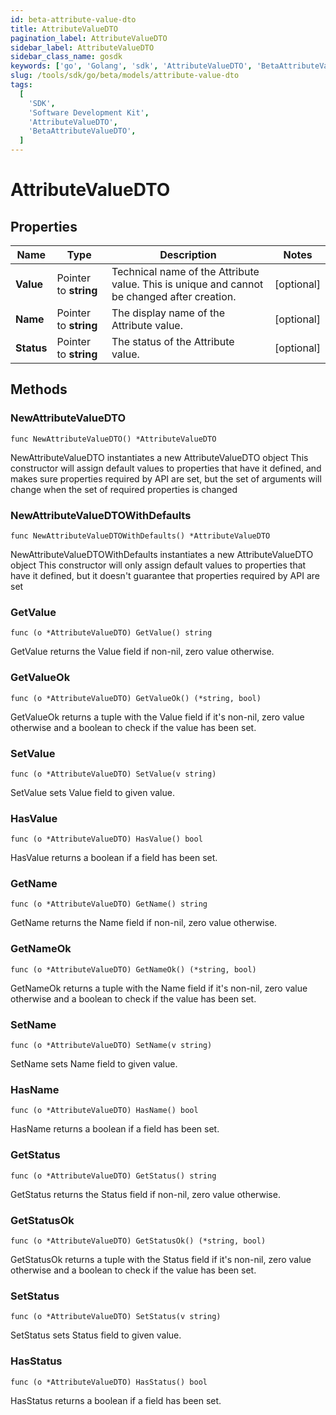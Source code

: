 ```yaml
---
id: beta-attribute-value-dto
title: AttributeValueDTO
pagination_label: AttributeValueDTO
sidebar_label: AttributeValueDTO
sidebar_class_name: gosdk
keywords: ['go', 'Golang', 'sdk', 'AttributeValueDTO', 'BetaAttributeValueDTO']
slug: /tools/sdk/go/beta/models/attribute-value-dto
tags:
  [
    'SDK',
    'Software Development Kit',
    'AttributeValueDTO',
    'BetaAttributeValueDTO',
  ]
---
```


# AttributeValueDTO

## Properties

| Name | Type | Description | Notes |
| --- | --- | --- | --- |
| **Value** | Pointer to **string** | Technical name of the Attribute value. This is unique and cannot be changed after creation. | [optional] |
| **Name** | Pointer to **string** | The display name of the Attribute value. | [optional] |
| **Status** | Pointer to **string** | The status of the Attribute value. | [optional] |

## Methods

### NewAttributeValueDTO

`func NewAttributeValueDTO() *AttributeValueDTO`

NewAttributeValueDTO instantiates a new AttributeValueDTO object This constructor will assign default values to properties that have it defined, and makes sure properties required by API are set, but the set of arguments will change when the set of required properties is changed

### NewAttributeValueDTOWithDefaults

`func NewAttributeValueDTOWithDefaults() *AttributeValueDTO`

NewAttributeValueDTOWithDefaults instantiates a new AttributeValueDTO object This constructor will only assign default values to properties that have it defined, but it doesn't guarantee that properties required by API are set

### GetValue

`func (o *AttributeValueDTO) GetValue() string`

GetValue returns the Value field if non-nil, zero value otherwise.

### GetValueOk

`func (o *AttributeValueDTO) GetValueOk() (*string, bool)`

GetValueOk returns a tuple with the Value field if it's non-nil, zero value otherwise and a boolean to check if the value has been set.

### SetValue

`func (o *AttributeValueDTO) SetValue(v string)`

SetValue sets Value field to given value.

### HasValue

`func (o *AttributeValueDTO) HasValue() bool`

HasValue returns a boolean if a field has been set.

### GetName

`func (o *AttributeValueDTO) GetName() string`

GetName returns the Name field if non-nil, zero value otherwise.

### GetNameOk

`func (o *AttributeValueDTO) GetNameOk() (*string, bool)`

GetNameOk returns a tuple with the Name field if it's non-nil, zero value otherwise and a boolean to check if the value has been set.

### SetName

`func (o *AttributeValueDTO) SetName(v string)`

SetName sets Name field to given value.

### HasName

`func (o *AttributeValueDTO) HasName() bool`

HasName returns a boolean if a field has been set.

### GetStatus

`func (o *AttributeValueDTO) GetStatus() string`

GetStatus returns the Status field if non-nil, zero value otherwise.

### GetStatusOk

`func (o *AttributeValueDTO) GetStatusOk() (*string, bool)`

GetStatusOk returns a tuple with the Status field if it's non-nil, zero value otherwise and a boolean to check if the value has been set.

### SetStatus

`func (o *AttributeValueDTO) SetStatus(v string)`

SetStatus sets Status field to given value.

### HasStatus

`func (o *AttributeValueDTO) HasStatus() bool`

HasStatus returns a boolean if a field has been set.
